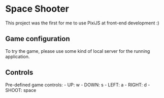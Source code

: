 # Space Shooter

This project was the first for me to use PixiJS at front-end development :)

## Game configuration

To try the game, please use some kind of local server for the running application.

## Controls
Pre-defined game controls:
    - UP: w
    - DOWN: s
    - LEFT: a
    - RIGHT: d
    - SHOOT: space